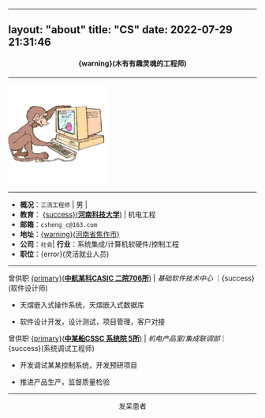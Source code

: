 
---
layout: "about"
title: "CS"
date: 2022-07-29 21:31:46
---



#### <center> {warning}(木有有趣灵魂的工程师)


------
![](spice-monkey.gif)


------




- **概况**：`三流工程师` | 男 | 
- **教育**： [{success}(**河南科技大学**)](https://www.haust.edu.cn) | 机电工程
- **邮箱**：`csheng_c@163.com` 
- **地址**：[{warning}(河南省焦作市)](https://baike.baidu.com/item/焦作/135316?fr=aladdin)
- **公司**：`社会`| **行业**：系统集成/计算机软硬件/控制工程 
- **职位**：{error}(灵活就业人员)



------


曾供职 [{primary}(**中航某科CASIC 二院706所**)](https://baike.baidu.com/item/航天二院706所/916644?fr=aladdin) | *基础软件技术中心* ｜{success}(软件设计师)

- 天熠嵌入式操作系统，天熠嵌入式数据库

- 软件设计开发，设计测试，项目管理，客户对接



曾供职 [{primary}(**中某船CSSC 系统院 5所**)](https://baike.baidu.com/item/中国船舶工业系统工程研究院/57224211?fr=aladdin) | *机电产品室/集成联调部*｜{success}(系统调试工程师)

- 开发调试某某控制系统，开发预研项目

- 推进产品生产，监督质量检验



------












<center>发呆患者

